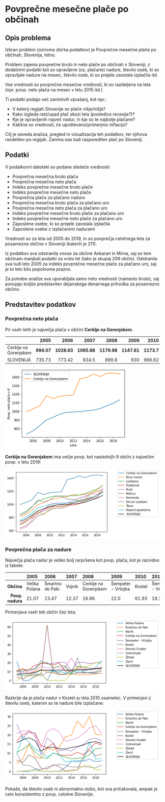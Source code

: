 # Povprečne mesečne plače po občinah

## Opis problema

Izbran problem (oziroma zbirka podatkov) je Povprečne mesečne plače po občinah, Slovenija, letno.

Problem zajema povprečne bruto in neto plače po občinah v Sloveniji, z dodatnimi podatki kot so opravljene (oz. plačane) nadure, število oseb, ki so opravljale nadure na mesec, število oseb, ki so prejele zaostala izplačila itd.

Vse vrednosti so povprečne mesečne vrednosti, ki so razdeljena na leta (npr. povp. neto plača na mesec v letu 2015 itd.)

Ti podatki podajo več zanimivih vprašanj, kot npr.:
  * V katerij regijah Slovenije so plače višje/nižje?
  * Kako izgleda rast/upad plač skozi leta (posledice recesije?)?
  * Kje je opravljenih največ nadur, in kje so te najbolje plačane?
  * Kakšne so vrednosti, če upoštevano/primerjmo inflacijo?
  
Cilj je seveda analiza, pregled in vizualizacija teh podatkov, ter njihova razdelitev po regijah. Zanima nas tudi razporeditev plač po Sloveniji.

## Podatki

V podatkovni datoteki so podane sledeče vrednosti:
 * Povprečna mesečna bruto plača
 * Povprečna mesečna neto plača
 * Indeks povprečne mesečne bruto plače
 * Indeks povprečne mesečne neto plače
 * Povprečna plača za plačano naduro
 * Povprečna mesečna bruto plača za plačano uro
 * Povprečna mesečna neto plača za plačano uro
 * Indeks povprečne mesečne bruto plače za plačano uro
 * Indeks povprečne mesečne neto plače za plačano uro
 * Zaposlene osebe, ki so prejele zaostala izplačila
 * Zaposlene osebe z izplačanimi nadurami
 
Vrednosti so za leta od 2005 do 2019, in so povprečja celotnega leta za posamezne občine v Sloveniji (katerih je 211).

Iz podatkov sva odstranila vnose za občine Ankaran in Mirna, saj so tem občinam manjkali podatki za vrsto let (tako je skupaj 209 občin). Odstranila sva tudi leto 2005 za indeks povprečne mesečne plače za plačano uro, saj je to leto bilo popolnoma prazno.

Za potrebe analize sva uporabljala samo neto vrednosti (namesto bruto), saj ponujajo boljšo predstavitev dejanskega denarnega prihodka za posamezno občino.

## Predstavitev podatkov

### Povprečna neto plača

Pri vseh letih je največja plača v občini **Cerklje na Gorenjskem**. 

|                       |   2005 |    2006 |    2007 |    2008 |    2009 |    2010 |    2011 |    2012 |    2013 |    2014 |    2015 |    2016 |    2017 |    2018 |    2019 |
|:----------------------|-------:|--------:|--------:|--------:|--------:|--------:|--------:|--------:|--------:|--------:|--------:|--------:|--------:|--------:|--------:|
| Cerklje na Gorenjskem | **994.07** | **1028.63** | **1065.88** | **1179.98** | **1147.61** | **1173.7**  | **1182.71** | **1187.71** | **1378.65** | **1393.08** | **1431.88** | **1404.53** | **1438.7**  | **1445.17** | **1433.9**  |
| SLOVENIJA | 735.73 | 773.42 |  834.5 |  899.8 |    930 | 966.62 | 987.39 | 991.44 | 997.01 | 1005.41 | 1013.23 | 1030.16 |   1062 | 1092.74 | 1133.5 |'

![Primerjava povp. neto plače z povp. plačo Slovenije](slike/Primerjava_povp_neto_place_1.png)

**Cerklje na Gorenjskem** ima večje povp. kot naslednjih 9 občin z največim povp. v letu 2019:

![Primerjava povp. neto plače](slike/Primerjava_povp_neto_place_2.png)

### Povprečna plača za nadure

Največja plača nadur je veliko bolj rarpršena kot povp. plača, kot je razvidno iz tabele:

|    | 2005          | 2006            | 2007   | 2008                  | 2009               | 2010   | 2011               | 2012               | 2013               | 2014           | 2015       | 2016               | 2017               | 2018   | 2019   |
|---:|:--------------|:----------------|:-------|:----------------------|:-------------------|:-------|:-------------------|:-------------------|:-------------------|:---------------|:-----------|:-------------------|:-------------------|:-------|:-------|
|  **Občina** | Velika Polana | Šmartno ob Paki | Vojnik | Cerklje na Gorenjskem | Šempeter - Vrtojba | Kostel | Šempeter - Vrtojba | Šempeter - Vrtojba | Šempeter - Vrtojba | Slovenj Gradec | Cerkvenjak | Šempeter - Vrtojba | Šempeter - Vrtojba | Žetale | Zavrč  |
|  **Povp. nadura** | 21.07         | 13.47           | 12.37  | 16.96                 | 22.0               | 61.93  | 19.19              | 20.41              | 20.07              | 25.15          | 25.47      | 20.09              | 18.95              | 20.08  | 22.04  |

Primerjava vseh teh občin čez leta:

![Primerjava povp. plače nadur](slike/Primerjava_povp_nadure_1.png)

Razkrije da je plača nadur v Kostel-ju leta 2010 osamelec. V primerjavi z številu oseb, katerim so te nadure bile izplačane:

![Primerjava povp. št. oseb katerim so nadure bile plačane](slike/Primerjava_povp_nadure_2.png)

Pokaže, da število oseb ni abnormalno nizko, kot sva pričakovala, ampak je celo konsistentno z povp. celotne Slovenije.